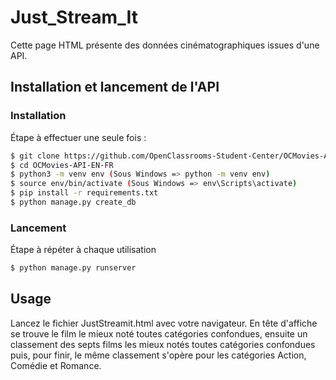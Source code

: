 # Just_Stream_It

Cette page HTML présente des données cinématographiques issues d'une API.

## Installation et lancement de l'API

### Installation

Étape à effectuer une seule fois :

```bash
$ git clone https://github.com/OpenClassrooms-Student-Center/OCMovies-API-EN-FR.git
$ cd OCMovies-API-EN-FR
$ python3 -m venv env (Sous Windows => python -m venv env)
$ source env/bin/activate (Sous Windows => env\Scripts\activate)
$ pip install -r requirements.txt
$ python manage.py create_db
```

### Lancement

Étape à répéter à chaque utilisation

```bash
$ python manage.py runserver
```

## Usage

Lancez le fichier JustStreamit.html avec votre navigateur.
En tête d'affiche se trouve le film le mieux noté toutes catégories confondues, ensuite un classement des septs films les mieux notés toutes catégories confondues puis, pour finir, le même classement s'opère pour les catégories Action, Comédie et Romance.